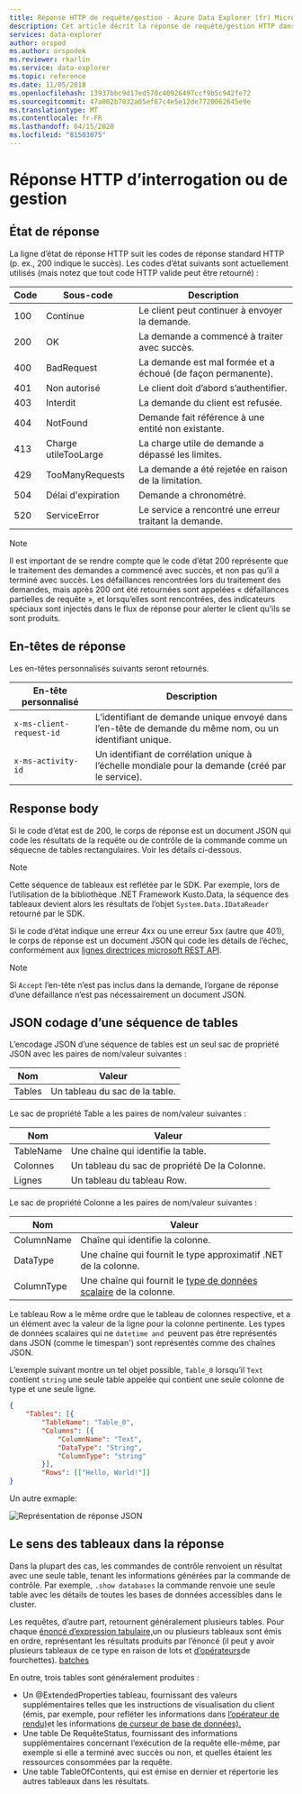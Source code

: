 ```yaml
---
title: Réponse HTTP de requête/gestion - Azure Data Explorer (fr) Microsoft Docs
description: Cet article décrit la réponse de requête/gestion HTTP dans Azure Data Explorer.
services: data-explorer
author: orspod
ms.author: orspodek
ms.reviewer: rkarlin
ms.service: data-explorer
ms.topic: reference
ms.date: 11/05/2018
ms.openlocfilehash: 13937bbc9d17ed570c40926497ccf9b5c942fe72
ms.sourcegitcommit: 47a002b7032a05ef67c4e5e12de7720062645e9e
ms.translationtype: MT
ms.contentlocale: fr-FR
ms.lasthandoff: 04/15/2020
ms.locfileid: "81503075"
---
```

# <a name="querymanagement-http-response"></a>Réponse HTTP d’interrogation ou de gestion

## <a name="response-status"></a>État de réponse

La ligne d’état de réponse HTTP suit les codes de réponse standard HTTP (p. ex., 200 indique le succès). Les codes d’état suivants sont actuellement utilisés (mais notez que tout code HTTP valide peut être retourné) :

|Code|Sous-code       |Description                                    |
|----|---------------|-----------------------------------------------|
|100 |Continue       |Le client peut continuer à envoyer la demande.       |
|200 |OK             |La demande a commencé à traiter avec succès.       |
|400 |BadRequest     |La demande est mal formée et a échoué (de façon permanente).|
|401 |Non autorisé   |Le client doit d’abord s’authentifier.            |
|403 |Interdit      |La demande du client est refusée.                      |
|404 |NotFound       |Demande fait référence à une entité non existante.      |
|413 |Charge utileTooLarge|La charge utile de demande a dépassé les limites.               |
|429 |TooManyRequests|La demande a été rejetée en raison de la limitation.     |
|504 |Délai d'expiration        |Demande a chronométré.                         |
|520 |ServiceError   |Le service a rencontré une erreur traitant la demande.|

> [!NOTE]
> Il est important de se rendre compte que le code d’état 200 représente que le traitement des demandes a commencé avec succès, et non pas qu’il a terminé avec succès. Les défaillances rencontrées lors du traitement des demandes, mais après 200 ont été retournées sont appelées « défaillances partielles de requête », et lorsqu’elles sont rencontrées, des indicateurs spéciaux sont injectés dans le flux de réponse pour alerter le client qu’ils se sont produits.

## <a name="response-headers"></a>En-têtes de réponse

Les en-têtes personnalisés suivants seront retournés.

|En-tête personnalisé           |Description                                                                                               |
|------------------------|----------------------------------------------------------------------------------------------------------|
|`x-ms-client-request-id`|L’identifiant de demande unique envoyé dans l’en-tête de demande du même nom, ou un identifiant unique.     |
|`x-ms-activity-id`      |Un identifiant de corrélation unique à l’échelle mondiale pour la demande (créé par le service).                        |

## <a name="response-body"></a>Response body

Si le code d’état est de 200, le corps de réponse est un document JSON qui code les résultats de la requête ou de contrôle de la commande comme un séquecne de tables rectangulaires.
Voir les détails ci-dessous.

> [!NOTE]
> Cette séquence de tableaux est reflétée par le SDK. Par exemple, lors de l’utilisation de la bibliothèque .NET Framework Kusto.Data, la séquence des tableaux devient alors les résultats de l’objet `System.Data.IDataReader` retourné par le SDK.

Si le code d’état indique une erreur 4xx ou une erreur 5xx (autre que 401), le corps de réponse est un document JSON qui code les détails de l’échec, conformément aux [lignes directrices microsoft REST API](https://github.com/microsoft/api-guidelines).

> [!NOTE]
> Si `Accept` l’en-tête n’est pas inclus dans la demande, l’organe de réponse d’une défaillance n’est pas nécessairement un document JSON.

## <a name="json-encoding-of-a-sequence-of-tables"></a>JSON codage d’une séquence de tables

L’encodage JSON d’une séquence de tables est un seul sac de propriété JSON avec les paires de nom/valeur suivantes :

|Nom  |Valeur                              |
|------|-----------------------------------|
|Tables|Un tableau du sac de la table.|

Le sac de propriété Table a les paires de nom/valeur suivantes :

|Nom     |Valeur                               |
|---------|------------------------------------|
|TableName|Une chaîne qui identifie la table. |
|Colonnes  |Un tableau du sac de propriété De la Colonne.|
|Lignes     |Un tableau du tableau Row.          |

Le sac de propriété Colonne a les paires de nom/valeur suivantes :

|Nom      |Valeur                                                          |
|----------|---------------------------------------------------------------|
|ColumnName|Chaîne qui identifie la colonne.                           |
|DataType  |Une chaîne qui fournit le type approximatif .NET de la colonne.|
|ColumnType|Une chaîne qui fournit le [type de données scalaire](../../query/scalar-data-types/index.md) de la colonne.|

Le tableau Row a le même ordre que le tableau de colonnes respective, et a un élément avec la valeur de la ligne pour la colonne pertinente.
Les types de données scalaires qui ne `datetime
and `peuvent pas être représentés dans JSON (comme le timespan') sont représentés comme des chaînes JSON.

L’exemple suivant montre un tel objet possible, `Table_0` lorsqu’il `Text` contient `string` une seule table appelée qui contient une seule colonne de type et une seule ligne.

```json
{
    "Tables": [{
        "TableName": "Table_0",
        "Columns": [{
            "ColumnName": "Text",
            "DataType": "String",
            "ColumnType": "string"
        }],
        "Rows": [["Hello, World!"]]
}
```

Un autre exmaple:

![Représentation de réponse JSON](../images/rest-json-representation.png "rest-json-représentation")

## <a name="the-meaning-of-tables-in-the-response"></a>Le sens des tableaux dans la réponse

Dans la plupart des cas, les commandes de contrôle renvoient un résultat avec une seule table, tenant les informations générées par la commande de contrôle. Par exemple, `.show databases` la commande renvoie une seule table avec les détails de toutes les bases de données accessibles dans le cluster.

Les requêtes, d’autre part, retournent généralement plusieurs tables. Pour chaque [énoncé d’expression tabulaire,](../../query/tabularexpressionstatements.md)un ou plusieurs tableaux sont émis en ordre, représentant les résultats produits par l’énoncé (il peut y avoir plusieurs tableaux de ce type en raison de lots et [d’opérateurs](../../query/forkoperator.md)de fourchettes). [batches](../../query/batches.md)

En outre, trois tables sont généralement produites :

* Un @ExtendedProperties tableau, fournissant des valeurs supplémentaires telles que les instructions de visualisation du client (émis, par exemple, pour refléter les informations dans [l’opérateur de rendu)](../../query/renderoperator.md)et les informations [de curseur de base de données).](../../management/databasecursor.md)
* Une table De RequêteStatus, fournissant des informations supplémentaires concernant l’exécution de la requête elle-même, par exemple si elle a terminé avec succès ou non, et quelles étaient les ressources consommées par la requête.
* Une table TableOfContents, qui est émise en dernier et répertorie les autres tableaux dans les résultats.

